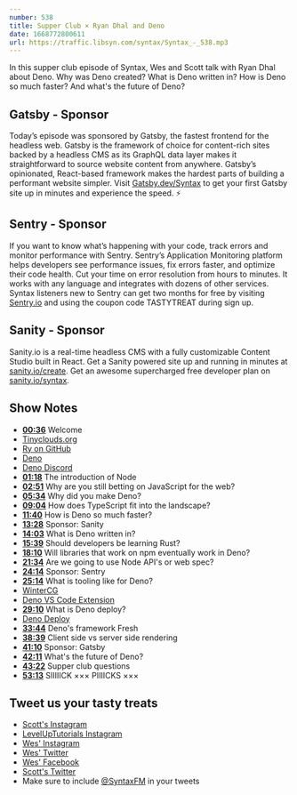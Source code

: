 ```yaml
---
number: 538
title: Supper Club × Ryan Dhal and Deno
date: 1668772800611
url: https://traffic.libsyn.com/syntax/Syntax_-_538.mp3
---
```


In this supper club episode of Syntax, Wes and Scott talk with Ryan Dhal about Deno. Why was Deno created? What is Deno written in? How is Deno so much faster? And what's the future of Deno?

## Gatsby - Sponsor

Today’s episode was sponsored by Gatsby, the fastest frontend for the headless web. Gatsby is the framework of choice for content-rich sites backed by a headless CMS as its GraphQL data layer makes it straightforward to source website content from anywhere. Gatsby’s opinionated, React-based framework makes the hardest parts of building a performant website simpler. Visit [Gatsby.dev/Syntax](https://gatsby.dev/Syntax) to get your first Gatsby site up in minutes and experience the speed. ⚡️

## Sentry - Sponsor

If you want to know what’s happening with your code, track errors and monitor performance with Sentry. Sentry’s Application Monitoring platform helps developers see performance issues, fix errors faster, and optimize their code health. Cut your time on error resolution from hours to minutes. It works with any language and integrates with dozens of other services. Syntax listeners new to Sentry can get two months for  free by visiting [Sentry.io](https://sentry.io) and using the coupon code TASTYTREAT during sign up.

## Sanity - Sponsor

Sanity.io is a real-time headless CMS with a fully customizable Content Studio built in React. Get a Sanity powered site up and running in minutes at [sanity.io/create](https://www.sanity.io/create). Get an awesome supercharged free developer plan on [sanity.io/syntax](https://www.sanity.io/syntax).

## Show Notes

* **[00:36](#t=00:36)** Welcome
* [Tinyclouds.org](https://tinyclouds.org)
* [Ry on GitHub](https://github.com/ry)
* [Deno](https://deno.land)
* [Deno Discord](https://discord.com/invite/deno)
* **[01:18](#t=01:18)** The introduction of Node
* **[02:51](#t=02:51)** Why are you still betting on JavaScript for the web?
* **[05:34](#t=05:34)** Why did you make Deno?
* **[09:04](#t=09:04)** How does TypeScript fit into the landscape?
* **[11:40](#t=11:40)** How is Deno so much faster?
* **[13:28](#t=13:28)** Sponsor: Sanity
* **[14:03](#t=14:03)** What is Deno written in?
* **[15:39](#t=15:39)** Should developers be learning Rust?
* **[18:10](#t=18:10)** Will libraries that work on npm eventually work in Deno?
* **[21:34](#t=21:34)** Are we going to use Node API's or web spec?
* **[24:14](#t=24:14)** Sponsor: Sentry
* **[25:14](#t=25:14)** What is tooling like for Deno?
* [WinterCG](https://wintercg.org/)
* [Deno VS Code Extension](https://marketplace.visualstudio.com/items?itemName=denoland.vscode-deno)
* **[29:10](#t=29:10)** What is Deno deploy?
* [Deno Deploy](https://deno.com/deploy)
* **[33:44](#t=33:44)** Deno's framework Fresh
* **[38:39](#t=38:39)** Client side vs server side rendering
* **[41:10](#t=41:10)** Sponsor: Gatsby
* **[42:11](#t=42:11)** What's the future of Deno?
* **[43:22](#t=43:22)** Supper club questions
* **[53:13](#t=53:13)** SIIIIICK ××× PIIIICKS ×××

## Tweet us your tasty treats

* [Scott's Instagram](https://www.instagram.com/stolinski/)
* [LevelUpTutorials Instagram](https://www.instagram.com/LevelUpTutorials/)
* [Wes' Instagram](https://www.instagram.com/wesbos/)
* [Wes' Twitter](https://twitter.com/wesbos)
* [Wes' Facebook](https://www.facebook.com/wesbos.developer)
* [Scott's Twitter](https://twitter.com/stolinski)
* Make sure to include [@SyntaxFM](https://twitter.com/SyntaxFM) in your tweets
